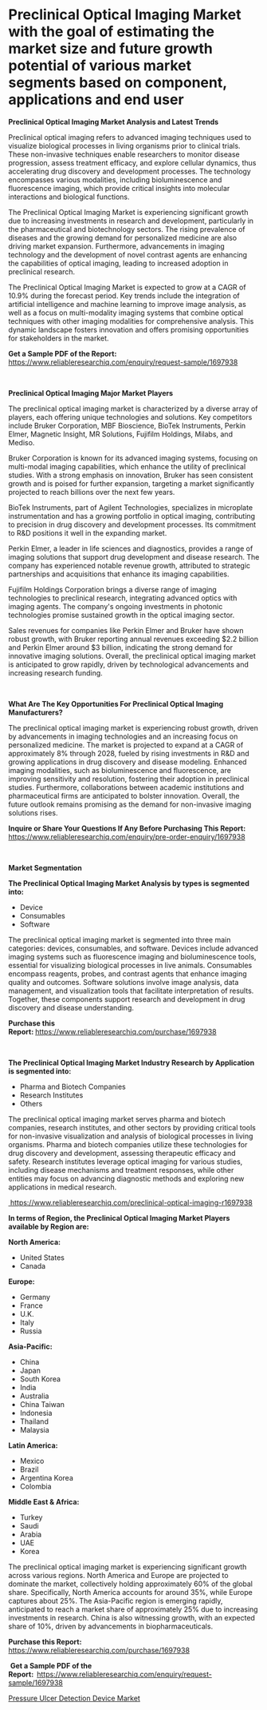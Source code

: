 <p><h1>Preclinical Optical Imaging Market with the goal of estimating the market size and future growth potential of various market segments based on component, applications and end user</h1></p><p><strong>Preclinical Optical Imaging Market Analysis and Latest Trends</strong></p>
<p><p>Preclinical optical imaging refers to advanced imaging techniques used to visualize biological processes in living organisms prior to clinical trials. These non-invasive techniques enable researchers to monitor disease progression, assess treatment efficacy, and explore cellular dynamics, thus accelerating drug discovery and development processes. The technology encompasses various modalities, including bioluminescence and fluorescence imaging, which provide critical insights into molecular interactions and biological functions.</p><p>The Preclinical Optical Imaging Market is experiencing significant growth due to increasing investments in research and development, particularly in the pharmaceutical and biotechnology sectors. The rising prevalence of diseases and the growing demand for personalized medicine are also driving market expansion. Furthermore, advancements in imaging technology and the development of novel contrast agents are enhancing the capabilities of optical imaging, leading to increased adoption in preclinical research.</p><p>The Preclinical Optical Imaging Market is expected to grow at a CAGR of 10.9% during the forecast period. Key trends include the integration of artificial intelligence and machine learning to improve image analysis, as well as a focus on multi-modality imaging systems that combine optical techniques with other imaging modalities for comprehensive analysis. This dynamic landscape fosters innovation and offers promising opportunities for stakeholders in the market.</p></p>
<p><strong>Get a Sample PDF of the Report:&nbsp;</strong> <a href="https://www.reliableresearchiq.com/enquiry/request-sample/1697938?utm_campaign=3282&utm_medium=2&utm_source=Github&utm_content=ia&utm_term=24032025&utm_id=preclinical-optical-imaging">https://www.reliableresearchiq.com/enquiry/request-sample/1697938</a></p>
<p>&nbsp;</p>
<p><strong>Preclinical Optical Imaging Major Market Players</strong></p>
<p><p>The preclinical optical imaging market is characterized by a diverse array of players, each offering unique technologies and solutions. Key competitors include Bruker Corporation, MBF Bioscience, BioTek Instruments, Perkin Elmer, Magnetic Insight, MR Solutions, Fujifilm Holdings, Milabs, and Mediso. </p><p>Bruker Corporation is known for its advanced imaging systems, focusing on multi-modal imaging capabilities, which enhance the utility of preclinical studies. With a strong emphasis on innovation, Bruker has seen consistent growth and is poised for further expansion, targeting a market significantly projected to reach billions over the next few years.</p><p>BioTek Instruments, part of Agilent Technologies, specializes in microplate instrumentation and has a growing portfolio in optical imaging, contributing to precision in drug discovery and development processes. Its commitment to R&D positions it well in the expanding market.</p><p>Perkin Elmer, a leader in life sciences and diagnostics, provides a range of imaging solutions that support drug development and disease research. The company has experienced notable revenue growth, attributed to strategic partnerships and acquisitions that enhance its imaging capabilities.</p><p>Fujifilm Holdings Corporation brings a diverse range of imaging technologies to preclinical research, integrating advanced optics with imaging agents. The company's ongoing investments in photonic technologies promise sustained growth in the optical imaging sector.</p><p>Sales revenues for companies like Perkin Elmer and Bruker have shown robust growth, with Bruker reporting annual revenues exceeding $2.2 billion and Perkin Elmer around $3 billion, indicating the strong demand for innovative imaging solutions. Overall, the preclinical optical imaging market is anticipated to grow rapidly, driven by technological advancements and increasing research funding.</p></p>
<p>&nbsp;</p>
<p><strong>What Are The Key Opportunities For Preclinical Optical Imaging Manufacturers?</strong></p>
<p><p>The preclinical optical imaging market is experiencing robust growth, driven by advancements in imaging technologies and an increasing focus on personalized medicine. The market is projected to expand at a CAGR of approximately 8% through 2028, fueled by rising investments in R&D and growing applications in drug discovery and disease modeling. Enhanced imaging modalities, such as bioluminescence and fluorescence, are improving sensitivity and resolution, fostering their adoption in preclinical studies. Furthermore, collaborations between academic institutions and pharmaceutical firms are anticipated to bolster innovation. Overall, the future outlook remains promising as the demand for non-invasive imaging solutions rises.</p></p>
<p><strong>Inquire or Share Your Questions If Any Before Purchasing This Report:</strong> <a href="https://www.reliableresearchiq.com/enquiry/pre-order-enquiry/1697938?utm_campaign=3282&utm_medium=2&utm_source=Github&utm_content=ia&utm_term=24032025&utm_id=preclinical-optical-imaging">https://www.reliableresearchiq.com/enquiry/pre-order-enquiry/1697938</a></p>
<p>&nbsp;</p>
<p><strong>Market Segmentation</strong></p>
<p><strong>The Preclinical Optical Imaging Market Analysis by types is segmented into:</strong></p>
<p><ul><li>Device</li><li>Consumables</li><li>Software</li></ul></p>
<p><p>The preclinical optical imaging market is segmented into three main categories: devices, consumables, and software. Devices include advanced imaging systems such as fluorescence imaging and bioluminescence tools, essential for visualizing biological processes in live animals. Consumables encompass reagents, probes, and contrast agents that enhance imaging quality and outcomes. Software solutions involve image analysis, data management, and visualization tools that facilitate interpretation of results. Together, these components support research and development in drug discovery and disease understanding.</p></p>
<p><strong>Purchase this Report:&nbsp;</strong><a href="https://www.reliableresearchiq.com/purchase/1697938?utm_campaign=3282&utm_medium=2&utm_source=Github&utm_content=ia&utm_term=24032025&utm_id=preclinical-optical-imaging">https://www.reliableresearchiq.com/purchase/1697938</a></p>
<p>&nbsp;</p>
<p><strong>The Preclinical Optical Imaging Market Industry Research by Application is segmented into:</strong></p>
<p><ul><li>Pharma and Biotech Companies</li><li>Research Institutes</li><li>Others</li></ul></p>
<p><p>The preclinical optical imaging market serves pharma and biotech companies, research institutes, and other sectors by providing critical tools for non-invasive visualization and analysis of biological processes in living organisms. Pharma and biotech companies utilize these technologies for drug discovery and development, assessing therapeutic efficacy and safety. Research institutes leverage optical imaging for various studies, including disease mechanisms and treatment responses, while other entities may focus on advancing diagnostic methods and exploring new applications in medical research.</p></p>
<p><a href="https://www.reliableresearchiq.com/preclinical-optical-imaging-r1697938?utm_campaign=3282&utm_medium=2&utm_source=Github&utm_content=ia&utm_term=24032025&utm_id=preclinical-optical-imaging">&nbsp;https://www.reliableresearchiq.com/preclinical-optical-imaging-r1697938</a></p>
<p><strong>In terms of Region, the Preclinical Optical Imaging Market Players available by Region are:</strong></p>
<p>
    <p> <strong> North America: </strong>
        <ul>
            <li>United States</li>
            <li>Canada</li>
        </ul>
        </p> 
    <p> <strong> Europe: </strong>
        <ul>
            <li>Germany</li>
            <li>France</li>
            <li>U.K.</li>
            <li>Italy</li>
            <li>Russia</li>
        </ul>
        </p> 
    <p> <strong> Asia-Pacific: </strong>
        <ul>
            <li>China</li>
            <li>Japan</li>
            <li>South Korea</li>
            <li>India</li>
            <li>Australia</li>
            <li>China Taiwan</li>
            <li>Indonesia</li>
            <li>Thailand</li>
            <li>Malaysia</li>
        </ul>
        </p> 
    <p> <strong> Latin America: </strong>
        <ul>
            <li>Mexico</li>
            <li>Brazil</li>
            <li>Argentina Korea</li>
            <li>Colombia</li>
        </ul>
        </p> 
    <p> <strong> Middle East & Africa: </strong>
        <ul>
            <li>Turkey</li>
            <li>Saudi</li>
            <li>Arabia</li>
            <li>UAE</li>
            <li>Korea</li>
        </ul>
    </p>
    </p>
<p><p>The preclinical optical imaging market is experiencing significant growth across various regions. North America and Europe are projected to dominate the market, collectively holding approximately 60% of the global share. Specifically, North America accounts for around 35%, while Europe captures about 25%. The Asia-Pacific region is emerging rapidly, anticipated to reach a market share of approximately 25% due to increasing investments in research. China is also witnessing growth, with an expected share of 10%, driven by advancements in biopharmaceuticals.</p></p>
<p><strong>Purchase this Report: </strong><a href="https://www.reliableresearchiq.com/purchase/1697938?utm_campaign=3282&utm_medium=2&utm_source=Github&utm_content=ia&utm_term=24032025&utm_id=preclinical-optical-imaging">https://www.reliableresearchiq.com/purchase/1697938</a></p>
<p>&nbsp;<strong>Get a Sample PDF of the Report:&nbsp;&nbsp;</strong><a href="https://www.reliableresearchiq.com/enquiry/request-sample/1697938?utm_campaign=3282&utm_medium=2&utm_source=Github&utm_content=ia&utm_term=24032025&utm_id=preclinical-optical-imaging">https://www.reliableresearchiq.com/enquiry/request-sample/1697938</a></p>
<p><strong></strong></p>
<p><p><a href="https://github.com/vassihucz/Market-Research-Report-List-1/blob/main/pressure-ulcer-detection-device-market.md?utm_campaign=3282&utm_medium=2&utm_source=Github&utm_content=ia&utm_term=24032025&utm_id=preclinical-optical-imaging">Pressure Ulcer Detection Device Market</a></p></p>
